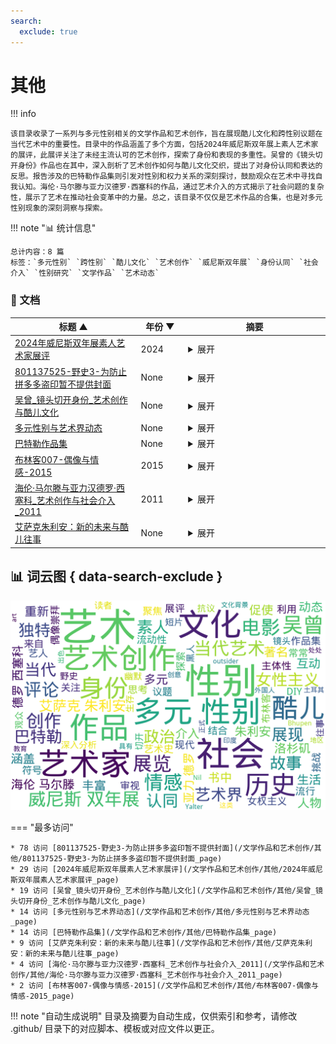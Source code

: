 ```yaml
---
search:
  exclude: true
---
```


# 其他


!!! info

    该目录收录了一系列与多元性别相关的文学作品和艺术创作，旨在展现酷儿文化和跨性别议题在当代艺术中的重要性。目录中的作品涵盖了多个方面，包括2024年威尼斯双年展上素人艺术家的展评，此展评关注了未经主流认可的艺术创作，探索了身份和表现的多重性。吴曾的《镜头切开身份》作品也在其中，深入剖析了艺术创作如何与酷儿文化交织，提出了对身份认同和表达的反思。报告涉及的巴特勒作品集则引发对性别和权力关系的深刻探讨，鼓励观众在艺术中寻找自我认知。海伦·马尔滕与亚力汉德罗·西塞科的作品，通过艺术介入的方式揭示了社会问题的复杂性，展示了艺术在推动社会变革中的力量。总之，该目录不仅仅是艺术作品的合集，也是对多元性别现象的深刻洞察与探索。



!!! note "📊 统计信息"

    总计内容：8 篇
    标签：`多元性别` `跨性别` `酷儿文化` `艺术创作` `威尼斯双年展` `身份认同` `社会介入` `性别研究` `文学作品` `艺术动态`



### 📄 文档

<table>
<thead><tr>
<th style="width: 40%" data-sortable="true" data-sort-direction="asc" data-sort-type="text">标题 ▲</th>
<th style="width: 15%" data-sortable="true" data-sort-direction="desc" data-sort-type="year">年份 ▼</th>
<th style="width: 45%">摘要</th>
</tr></thead>
<tbody>
<tr data-name="2024年威尼斯双年展素人艺术家展评" data-year="2024" data-date="2024-11-23 04:16:10">
                <td><a href="2024年威尼斯双年展素人艺术家展评_page" class="md-button">2024年威尼斯双年展素人艺术家展评</a></td>
                <td class="year-cell">2024</td>
                <td class="description-cell"><details markdown>
                    <summary>展开</summary>
                    <div class="description">
                        本文件为2024年第60届威尼斯双年展的展评，主要聚焦于展览主题“处处是外国人”，旨在探讨素人艺术家——那些没有正式艺术教育背景但具有出色艺术创意的艺术家的作品。文中详细介绍了素人艺术（outsider art）在当代艺术界的地位，强调了这类作品在情感表达和社会文化背景下的独特价值。尤其提到来自不同地区艺术家的作品，如土耳其艺术家Nil Yalter、印度艺术家Bhupen Khakhar，以及来自新西兰的毛利艺术家和阿根廷的纺织艺术家，展现了多样化的文化影响与艺术形式。文章还探讨了Pedrosa作为策展人的责任感以及在多元文化语境下重新审视艺术史的重要性。展览通过丰富的艺术互动和政治维度的呈现，探索了酷儿艺术家与当代艺术间的关系，致力于让没有特权的故事被看到，凸显出艺术在社会议题中的价值和影响。
                        <br>年份：2024
                        <br>收录日期：2024-11-23 04:16:10
                    </div>
                </details></td>
            </tr>
<tr data-name="801137525-野史3-为防止拼多多盗印暂不提供封面" data-year="None" data-date="2025-01-10">
                <td><a href="801137525-野史3-为防止拼多多盗印暂不提供封面_page" class="md-button">801137525-野史3-为防止拼多多盗印暂不提供封面</a></td>
                <td class="year-cell">None</td>
                <td class="description-cell"><details markdown>
                    <summary>展开</summary>
                    <div class="description">
                        该文件名为《野史3.0》，由释明空先辈编写，出版于释释国奇异搞笑出版社。书中通过幽默的视角探讨了从一战时期至冷战时期的历史变迁，尤其聚焦于近现代俄国的独特历史轨迹。内容涵盖了诸多被遗忘的历史逸闻趣事，以寓教于乐的方式帮助读者了解历史背后的真实面貌。书中提及的许多人物，如拉斯普京，以其特异的生平故事和惊人的人生经历，反映出那个时代政治斗争、社会动荡及人性复杂的一面。书中夹杂着一些现代流行文化元素和艺术创作，增加了文本的趣味性。整部作品通过引人入胜的叙述方式，意图揭示历史的不为人知之处，并促使读者在轻松中深化对历史的理解。
                        <br>年份：None
                        <br>收录日期：2025-01-10
                    </div>
                </details></td>
            </tr>
<tr data-name="吴曾_镜头切开身份_艺术创作与酷儿文化" data-year="None" data-date="2024-11-23 06:31:47">
                <td><a href="吴曾_镜头切开身份_艺术创作与酷儿文化_page" class="md-button">吴曾_镜头切开身份_艺术创作与酷儿文化</a></td>
                <td class="year-cell">None</td>
                <td class="description-cell"><details markdown>
                    <summary>展开</summary>
                    <div class="description">
                        《镜头切开身份》是一篇关于艺术家吴曾的作品介绍，吴曾生活于洛杉矶，拥有男性的外表与女性的内涵。她通过电影与短片的形式，带领观众走入她的生活与艺术态度，反映出多元性别身份的复杂性与丰富性。文章提到吴曾的创作灵感来源于个人经历和对女性主义的认同，特别是她正在创作的以近代女权主义者秋瑾为题材的电影《Duilian》。吴曾的例子展现了跨性别艺术家的创作过程及其在洛杉矶这个多元城市中的生存与艺术生活。她的作品不仅谈及个人身份的转变，还有对性别、种族和社会阶层的探讨。文中通过吴曾的艺术实践，展现了酷儿文化的多样性，以及不同社会背景下的艺术创作如何引发公众对于多元身份的关注与思考。
                        <br>年份：None
                        <br>收录日期：2024-11-23 06:31:47
                    </div>
                </details></td>
            </tr>
<tr data-name="多元性别与艺术界动态" data-year="None" data-date="2024-11-23 06:31:17">
                <td><a href="多元性别与艺术界动态_page" class="md-button">多元性别与艺术界动态</a></td>
                <td class="year-cell">None</td>
                <td class="description-cell"><details markdown>
                    <summary>展开</summary>
                    <div class="description">
                        本文件《多元性别与艺术界动态》主要探讨多元性别群体在艺术领域内的表现和影响，剖析艺术创作如何反映和回应多元性别的经历与身份。内容包括对当前艺术界中跨性别与酷儿艺术家的访问和访谈，分享他们在艺术创作过程中的挑战与成就，特别是在表达性别认同的艺术作品中所透露的深刻情感与社会评论。同时，探讨了多元性别身份所带来的独特视角如何丰富了当代艺术，并促使观众重新审视性别与性取向的概念。同时，该文件也涉及有关多元性别艺术展览与活动的相关信息，提供了丰富的背景资料与分析，助于理解艺术如何作为一种社会变革的力量。
                        <br>年份：None
                        <br>收录日期：2024-11-23 06:31:17
                    </div>
                </details></td>
            </tr>
<tr data-name="巴特勒作品集" data-year="None" data-date="2024-11-23 06:02:28">
                <td><a href="巴特勒作品集_page" class="md-button">巴特勒作品集</a></td>
                <td class="year-cell">None</td>
                <td class="description-cell"><details markdown>
                    <summary>展开</summary>
                    <div class="description">
                        本文件为巴特勒的作品集，包含了其关于性别、身份及文化的深入探讨。作为一位著名的性别理论家，巴特勒在该作品集中讨论了性别的流动性以及主体性的构建。文中阐释了存在主义与女权主义的交叉，分析了如何通过语言和社会互动来建构性别身份。巴特勒强调，性别并非固定不变的分类，而是一种动态的社会表现，挑战了传统的二元性别观念。作品集中还探讨了这些理论在当代社会中的应用及其对性别认同运动的影响。
                        <br>年份：None
                        <br>收录日期：2024-11-23 06:02:28
                    </div>
                </details></td>
            </tr>
<tr data-name="布林客007-偶像与情感-2015" data-year="2015" data-date="2024-11-23 02:30:40">
                <td><a href="布林客007-偶像与情感-2015_page" class="md-button">布林客007-偶像与情感-2015</a></td>
                <td class="year-cell">2015</td>
                <td class="description-cell"><details markdown>
                    <summary>展开</summary>
                    <div class="description">
                        该文件为《布林客》杂志第007期，2015年双月刊，内容涵盖多个领域，包括文化、情感、艺术等，其中讨论了多个主题，特别是与多元性别及其文化现象相关的探讨。文件中提到的部分作品涉及了偶像崇拜、爱情、女性主义及自我表达的多种视角，通过人物故事、文化评论和艺术创作等形式进行深入分析。文中提及的著名人物如艺人徐静蕾、画家弗里达·卡洛，以及对CLAMP、二大爷以及大同大张的探讨，显示了文学和艺术在多元性别和情感表达方面的深远影响。
                        <br>年份：2015
                        <br>收录日期：2024-11-23 02:30:40
                    </div>
                </details></td>
            </tr>
<tr data-name="海伦·马尔滕与亚力汉德罗·西塞科_艺术创作与社会介入_2011" data-year="2011" data-date="2024-11-23 04:10:47">
                <td><a href="海伦·马尔滕与亚力汉德罗·西塞科_艺术创作与社会介入_2011_page" class="md-button">海伦·马尔滕与亚力汉德罗·西塞科_艺术创作与社会介入_2011</a></td>
                <td class="year-cell">2011</td>
                <td class="description-cell"><details markdown>
                    <summary>展开</summary>
                    <div class="description">
                        该文档是关于海伦·马尔滕（Helen Marten）和亚力汉德罗·西塞科（Alejandro Cesarco）的艺术创作与社会介入的详细讨论，涉及他们在2011年威尼斯双年展上的展览。文中提到，海伦·马尔滕是一位25岁的纽约艺术家，以其独特的DIY艺术家图书和装置作品而闻名，她的创建方式常常让人联想到犯罪现场调查和社会体验。她的作品结合了流行文化和当代艺术中的各种符号，通过物品的组合和互动推动对艺术与日常生活的深入思考。亚力汉德罗·西塞科则是一位利用多种媒介进行创作的年轻乌拉圭艺人，关注政治和社会议题，他的作品常常涉及对空间和文化态度的重新定义，并通过他的作品，反映出社会的现状以及对个体记忆的探索。文档讨论的内容涵盖了现代艺术展览的背景、艺术家的创作过程以及当代艺术如何向社会问题发声。
                        <br>年份：2011
                        <br>收录日期：2024-11-23 04:10:47
                    </div>
                </details></td>
            </tr>
<tr data-name="艾萨克朱利安：新的未来与酷儿往事" data-year="None" data-date="2024-11-23 04:53:51">
                <td><a href="艾萨克朱利安：新的未来与酷儿往事_page" class="md-button">艾萨克朱利安：新的未来与酷儿往事</a></td>
                <td class="year-cell">None</td>
                <td class="description-cell"><details markdown>
                    <summary>展开</summary>
                    <div class="description">
                        此文件为普林斯·沙库撰写的《艾萨克朱利安：新的未来与酷儿往事》的中文翻译，主要探讨了著名艺术家艾萨克·朱利安如何通过他的作品反映历史、时间以及当代复杂的社会状况。本文件深入分析了朱利安的艺术创作以及他在跨性别和酷儿社区中的重要性，并展示了他如何利用电影和影像作为反抗压迫的工具。朱利安的早期经历，如目击科林·罗奇之死后的抗议，成为他艺术创作的转折点，促使他在电影中探讨黑人酷儿的身份与历史。文件引用了朱利安的多部作品，并结合了他对当代社会的深刻反思，展现了从历史到个人的复杂交织。
                        <br>年份：None
                        <br>收录日期：2024-11-23 04:53:51
                    </div>
                </details></td>
            </tr>
</tbody>
</table>


## 📊 词云图 { data-search-exclude }

![词云图](abstracts_wordcloud.png)


<script>
const sortFunctions = {
    year: (a, b, direction) => {
        a = a === '未知' ? '0000' : a;
        b = b === '未知' ? '0000' : b;
        return direction === 'desc' ? b.localeCompare(a) : a.localeCompare(b);
    },
    count: (a, b, direction) => {
        const aNum = parseInt(a.match(/\d+/)?.[0] || '0');
        const bNum = parseInt(b.match(/\d+/)?.[0] || '0');
        return direction === 'desc' ? bNum - aNum : aNum - bNum;
    },
    text: (a, b, direction) => {
        return direction === 'desc' 
            ? b.localeCompare(a, 'zh-CN') 
            : a.localeCompare(b, 'zh-CN');
    }
};

document.addEventListener('DOMContentLoaded', function() {
    document.querySelectorAll('th[data-sortable="true"]').forEach(th => {
        th.style.cursor = 'pointer';
        th.addEventListener('click', () => sortTable(th));
        
        if (th.getAttribute('data-sort-direction')) {
            sortTable(th, true);
        }
    });
});

function sortTable(th, isInitial = false) {
    const table = th.closest('table');
    const tbody = table.querySelector('tbody');
    const colIndex = Array.from(th.parentNode.children).indexOf(th);
    
    // Store original rows with their sort values
    const rowsWithValues = Array.from(tbody.querySelectorAll('tr')).map(row => ({
        element: row,
        value: row.children[colIndex].textContent.trim(),
        html: row.innerHTML
    }));
    
    // Toggle or set initial sort direction
    const currentDirection = th.getAttribute('data-sort-direction');
    const direction = isInitial ? currentDirection : (currentDirection === 'desc' ? 'asc' : 'desc');
    
    // Update sort indicators
    th.closest('tr').querySelectorAll('th').forEach(header => {
        if (header !== th) {
            header.textContent = header.textContent.replace(/ [▼▲]$/, '');
            header.removeAttribute('data-sort-direction');
        }
    });
    
    th.textContent = th.textContent.replace(/ [▼▲]$/, '') + (direction === 'desc' ? ' ▼' : ' ▲');
    th.setAttribute('data-sort-direction', direction);
    
    // Get sort function based on column type
    const sortType = th.getAttribute('data-sort-type') || 'text';
    const sortFn = sortFunctions[sortType] || sortFunctions.text;
    
    // Sort rows
    rowsWithValues.sort((a, b) => sortFn(a.value, b.value, direction));
    
    // Clear and rebuild tbody
    tbody.innerHTML = '';
    rowsWithValues.forEach(row => {
        const tr = document.createElement('tr');
        tr.innerHTML = row.html;
        tbody.appendChild(tr);
    });
}

</script>
 

<div class="grid" markdown>

=== "最多访问"

    * 78 访问 [801137525-野史3-为防止拼多多盗印暂不提供封面](/文学作品和艺术创作/其他/801137525-野史3-为防止拼多多盗印暂不提供封面_page)
    * 29 访问 [2024年威尼斯双年展素人艺术家展评](/文学作品和艺术创作/其他/2024年威尼斯双年展素人艺术家展评_page)
    * 19 访问 [吴曾_镜头切开身份_艺术创作与酷儿文化](/文学作品和艺术创作/其他/吴曾_镜头切开身份_艺术创作与酷儿文化_page)
    * 14 访问 [多元性别与艺术界动态](/文学作品和艺术创作/其他/多元性别与艺术界动态_page)
    * 14 访问 [巴特勒作品集](/文学作品和艺术创作/其他/巴特勒作品集_page)
    * 9 访问 [艾萨克朱利安：新的未来与酷儿往事](/文学作品和艺术创作/其他/艾萨克朱利安：新的未来与酷儿往事_page)
    * 4 访问 [海伦·马尔滕与亚力汉德罗·西塞科_艺术创作与社会介入_2011](/文学作品和艺术创作/其他/海伦·马尔滕与亚力汉德罗·西塞科_艺术创作与社会介入_2011_page)
    * 2 访问 [布林客007-偶像与情感-2015](/文学作品和艺术创作/其他/布林客007-偶像与情感-2015_page)



</div>


!!! note "自动生成说明"
    目录及摘要为自动生成，仅供索引和参考，请修改 .github/ 目录下的对应脚本、模板或对应文件以更正。
